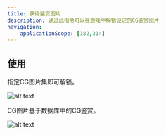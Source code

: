 ```yaml
---
title: 获得鉴赏图片
description: 通过此指令可以在游戏中解锁设定的CG鉴赏图片
navigation:
    applicationScope: [182,314]
---
```


## 使用

指定CG图片集即可解锁。

![alt text](https://cdn.gcw.wiki/gcw/image/zh_hans/commands/gameprogress/gaincg/image.png)

CG图片基于数据库中的CG鉴赏。

![alt text](https://cdn.gcw.wiki/gcw/image/zh_hans/commands/gameprogress/gaincg/image-1.png)
